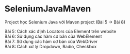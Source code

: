 # SeleniumJavaMaven
Project học Selenium Java với Maven project (Bài 5 -> Bài 8)  

Bài 5: Cách xác định Locators của Element trên website  
Bài 6: Sử dụng các hàm cơ bản của WebElement  
Bài 7: Sử dụng các hàm cơ bản của WebDriver  
Bài 8: Cách xử lý Dropdown, Radio, Checkbox  
